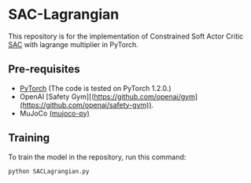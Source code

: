 # SAC-Lagrangian
This repository is for the implementation of Constrained Soft Actor Critic [SAC](https://arxiv.org/abs/1801.01290) with lagrange multiplier in PyTorch.

## Pre-requisites
- [PyTorch](https://pytorch.org/get-started/previous-versions/#v120) (The code is tested on PyTorch 1.2.0.) 
- OpenAI [Safety Gym][(https://github.com/openai/gym](https://github.com/openai/safety-gym)).
- MuJoCo [(mujoco-py)](https://github.com/openai/mujoco-py)


## Training

To train the model in the repository, run this command:

```train
python SACLagrangian.py
```

